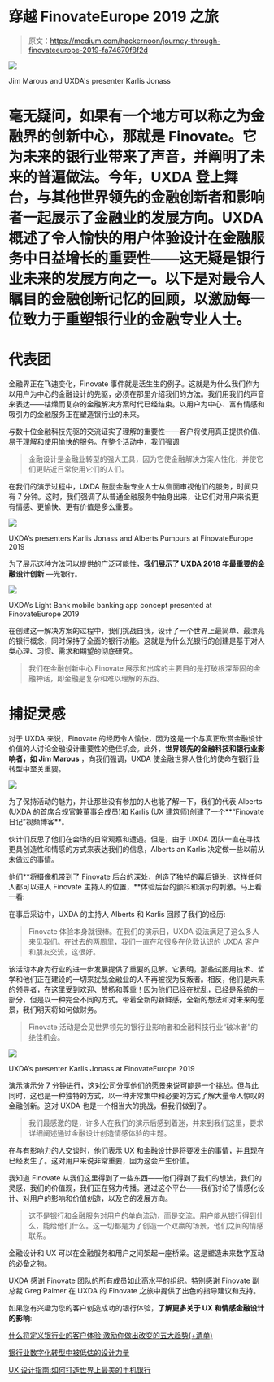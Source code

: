 # 穿越 FinovateEurope 2019 之旅

> 原文：<https://medium.com/hackernoon/journey-through-finovateeurope-2019-fa74670f8f2d>

![](img/e5b39bfc82e04bb00e26f12b3c5c9803.png)

Jim Marous and UXDA's presenter Karlis Jonass

# 毫无疑问，如果有一个地方可以称之为金融界的创新中心，那就是 Finovate。它为未来的银行业带来了声音，并阐明了未来的普遍做法。今年，UXDA 登上舞台，与其他世界领先的金融创新者和影响者一起展示了金融业的发展方向。UXDA 概述了令人愉快的用户体验设计在金融服务中日益增长的重要性——这无疑是银行业未来的发展方向之一。以下是对最令人瞩目的金融创新记忆的回顾，以激励每一位致力于重塑银行业的金融专业人士。

# 代表团

金融界正在飞速变化，Finovate 事件就是活生生的例子。这就是为什么我们作为以用户为中心的金融设计的先驱，必须在那里介绍我们的方法。我们用我们的声音来表达——枯燥而复杂的金融解决方案时代已经结束。以用户为中心、富有情感和吸引力的金融服务正在塑造银行业的未来。

与数十位金融科技先驱的交流证实了理解的重要性——客户将使用真正提供价值、易于理解和使用愉快的服务。在整个活动中，我们强调

> 金融设计是金融业转型的强大工具，因为它使金融解决方案人性化，并使它们更贴近日常使用它们的人们。

在我们的演示过程中，UXDA 鼓励金融专业人士从侧面审视他们的服务，时间只有 7 分钟。这时，我们强调了从普通金融服务中抽身出来，让它们对用户来说更有情感、更愉快、更有价值是多么重要。

![](img/aa2af3d06303648851a9a52998414b2a.png)

UXDA’s presenters Karlis Jonass and Alberts Pumpurs at FinovateEurope 2019

为了展示这种方法可以提供的广泛可能性，**我们展示了 UXDA 2018 年最重要的金融设计创新** —光银行。

![](img/9a11010e324de9604b2c25ba426318a5.png)

UXDA’s Light Bank mobile banking app concept presented at FinovateEurope 2019

在创建这一解决方案的过程中，我们挑战自我，设计了一个世界上最简单、最漂亮的银行概念，同时保持了全面的银行功能。这就是为什么光银行的创建是基于对人类心理、习惯、需求和期望的彻底研究。

> 我们在金融创新中心 Finovate 展示和出席的主要目的是打破根深蒂固的金融神话，即金融是复杂和难以理解的东西。

# 捕捉灵感

对于 UXDA 来说，Finovate 的经历令人愉快，因为这是一个与真正欣赏金融设计价值的人讨论金融设计重要性的绝佳机会。此外，**世界领先的金融科技和银行业影响者，如 Jim Marous** ，向我们强调，UXDA 使金融世界人性化的使命在银行业转型中至关重要。

![](img/9bb45cf5eaa7e51bdd97d613ca5204d3.png)

为了保持活动的魅力，并让那些没有参加的人也能了解一下，我们的代表 Alberts (UXDA 的首席合规官兼董事会成员)和 Karlis (UX 建筑师)创建了一个**“Finovate 日记”视频博客**。

伙计们反思了他们在会场的日常观察和遭遇。但是，由于 UXDA 团队一直在寻找更具创造性和情感的方式来表达我们的信息，Alberts an Karlis 决定做一些以前从未做过的事情。

他们**将摄像机带到了 Finovate 后台的深处，创造了独特的幕后镜头，这样任何人都可以进入 Finovate 主持人的位置，**体验后台的颤抖和演示的刺激。马上看一看:

在事后采访中，UXDA 的主持人 Alberts 和 Karlis 回顾了我们的经历:

> Finovate 体验本身就很棒。在我们的演示日，UXDA 设法满足了这么多人来见我们。在过去的两周里，我们一直在和很多在伦敦认识的 UXDA 客户和朋友交流，这很好。

该活动本身为行业的进一步发展提供了重要的见解。它表明，那些试图用技术、哲学和他们正在建设的一切来扰乱金融业的人不再被视为反叛者。相反，他们是未来的领导者，在这里受到欢迎、赞扬和尊重！因为他们已经在扰乱，已经是系统的一部分，但是以一种完全不同的方式。带着全新的新鲜感，全新的想法和对未来的愿景，我们明天将如何做财务。

> Finovate 活动是会见世界领先的银行业影响者和金融科技行业“破冰者”的绝佳机会。

![](img/24e82d65fcef6ea844615b744db2e2dc.png)

UXDA’s presenter Karlis Jonass at FinovateEurope 2019

演示演示分 7 分钟进行，这对公司分享他们的愿景来说可能是一个挑战。但与此同时，这也是一种独特的方式，以一种非常集中和必要的方式了解大量令人惊叹的金融创新。这对 UXDA 也是一个相当大的挑战，但我们做到了。

> 我们最感激的是，许多人在我们的演示后感到着迷，并来到我们这里，要求详细阐述通过金融设计创造情感体验的主题。

在与有影响力的人交谈时，他们表示 UX 和金融设计是将要发生的事情，并且现在已经发生了。这对用户来说非常重要，因为这会产生价值。

我知道 Finovate 从我们这里得到了一些东西——他们得到了我们的想法，我们的灵感，我们的价值观，我们正在努力传播。通过这个平台——我们讨论了情感化设计、对用户的影响和价值创造，以及它的发展方向。

> 这不是银行和金融服务对用户的单向流动，而是交流。用户能从银行得到什么，能给他们什么。这一切都是为了创造一个双赢的场景，他们之间的情感联系。

金融设计和 UX 可以在金融服务和用户之间架起一座桥梁。这是塑造未来数字互动的必备之物。

UXDA 感谢 Finovate 团队的所有成员如此高水平的组织。特别感谢 Finovate 副总裁 Greg Palmer 在 UXDA 的 Finovate 之旅中提供了出色的指导建议和支持。

如果您有兴趣为您的客户创造成功的银行体验，**了解更多关于 UX 和情感金融设计的影响**:

[什么将定义银行业的客户体验:激励你做出改变的五大趋势(+清单)](https://www.uxdesignagency.com/blog/what-will-define-banking-in-the-future-5-trends-that-will-motivate-you)

[银行业数字化转型中被低估的设计力量](https://www.uxdesignagency.com/blog/the-power-of-design-in-banking-transformation)

[UX 设计指南:如何打造世界上最美的手机银行](https://www.uxdesignagency.com/blog/ux-design-case-study-most-beautiful-banking-in-the-world)